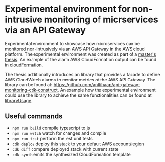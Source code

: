 # Experimental environment for non-intrusive monitoring of micrservices via an API Gateway

Experimental environment to showcase how microservices can be monitored non-intrusively via an AWS API Gateway in the AWS cloud platform. The experimental environment was created as part of a [master's thesis](http://urn.fi/URN:NBN:fi:hulib-202310173901). An example of the alarm AWS CloudFormation output can be found in [cloudFormation](examples/cloudFormation). 

The thesis additionally introduces an library that provides a facade to define AWS CloudWatch alarms to monitor metrics of the AWS API Gateway. The library can be found at: https://github.com/anttihaap/api-gateway-monitoring-cdk-construct. An example how the experimental environment could use the library to achieve the same functionalities can be found at [libraryUsage](examples/libraryUsage).



## Useful commands

* `npm run build`   compile typescript to js
* `npm run watch`   watch for changes and compile
* `npm run test`    perform the jest unit tests
* `cdk deploy`      deploy this stack to your default AWS account/region
* `cdk diff`        compare deployed stack with current state
* `cdk synth`       emits the synthesized CloudFormation template
